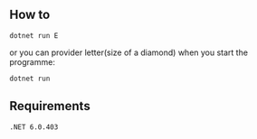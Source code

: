 ## How to
```
dotnet run E
```
or you can provider letter(size of a diamond) when you start the programme:
```
dotnet run
```
## Requirements
```
.NET 6.0.403
```